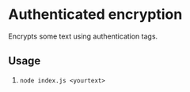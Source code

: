 # Authenticated encryption

Encrypts some text using authentication tags.

## Usage

1. `node index.js <yourtext>`